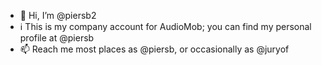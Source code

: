 - 👋 Hi, I’m @piersb2
- ℹ️ This is my company account for AudioMob; you can find my personal profile at @piersb
- 📫 Reach me most places as @piersb, or occasionally as @juryof
